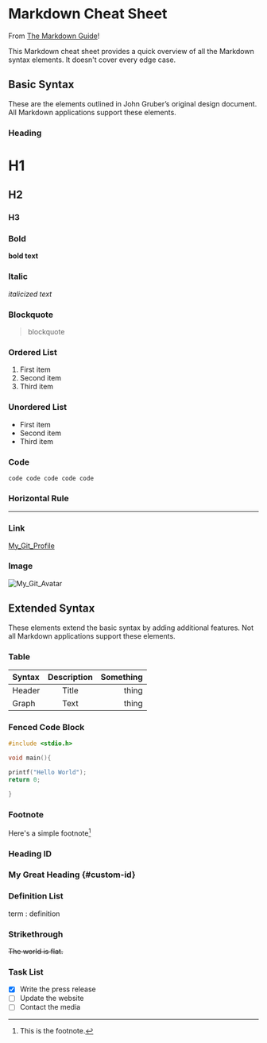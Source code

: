 # Markdown Cheat Sheet

From [The Markdown Guide](https://www.markdownguide.org)!

This Markdown cheat sheet provides a quick overview of all the Markdown syntax elements. 
It doesn't cover every edge case.

## Basic Syntax

These are the elements outlined in John Gruber’s original design document.
All Markdown applications support these elements.

### Heading

# H1
## H2
### H3

### Bold

**bold text**

### Italic

*italicized text*

### Blockquote

> blockquote

### Ordered List

1. First item
2. Second item
3. Third item

### Unordered List

- First item
- Second item
- Third item

### Code

`code code code code code `

### Horizontal Rule

---

### Link

[My_Git_Profile](https://github.com/Gustominox)

### Image

![My_Git_Avatar](https://avatars.githubusercontent.com/u/59740441?s=60&v=4)

## Extended Syntax

These elements extend the basic syntax by adding additional features. 
Not all Markdown applications support these elements.

### Table

| Syntax    | Description | Something |
| :---      |    :----:   |      ---: |
| Header    | Title       | thing |
| Graph     | Text 	  | thing |

### Fenced Code Block

```c
#include <stdio.h>

void main(){

printf("Hello World");
return 0;

}
```

### Footnote

Here's a simple footnote[^1]

[^1]: This is the footnote.

### Heading ID

### My Great Heading {#custom-id}

### Definition List

term
: definition

### Strikethrough

~~The world is flat.~~

### Task List

- [x] Write the press release
- [ ] Update the website
- [ ] Contact the media
